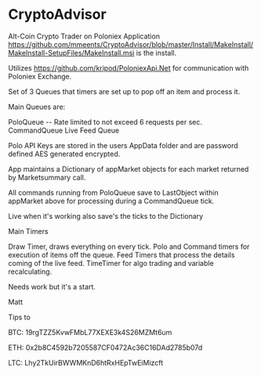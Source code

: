 # CryptoAdvisor
Alt-Coin Crypto Trader on Poloniex Application  https://github.com/mmeents/CryptoAdvisor/blob/master/Install/MakeInstall/MakeInstall-SetupFiles/MakeInstall.msi is the install.

Utilizes https://github.com/kripod/PoloniexApi.Net for communication with Poloniex Exchange.

Set of 3 Queues that timers are set up to pop off an item and process it.  

Main Queues are:

PoloQueue -- Rate limited to not exceed 6 requests per sec.
CommandQueue
Live Feed Queue

Polo API Keys are stored in the users AppData folder and are password defined AES generated encrypted.

App maintains a Dictionary of appMarket objects for each market returned by Marketsummary call.

All commands running from PoloQueue save to LastObject within appMarket above for processing during a CommandQueue tick.   

Live when it's working also save's the ticks to the Dictionary 

Main Timers

Draw Timer, draws everything on every tick.
Polo and Command timers for execution of items off the queue.
Feed Timers that process the details coming of the live feed.
TimeTimer for algo trading and variable recalculating. 

Needs work but it's a start.  

Matt

Tips to

BTC: 19rgTZZ5KvwFMbL77XEXE3k4S26MZMt6um

ETH: 0x2b8C4592b7205587CF0472Ac36C16DAd2785b07d

LTC: Lhy2TkUirBWWMKnD6htRxHEpTwEiMizcft
